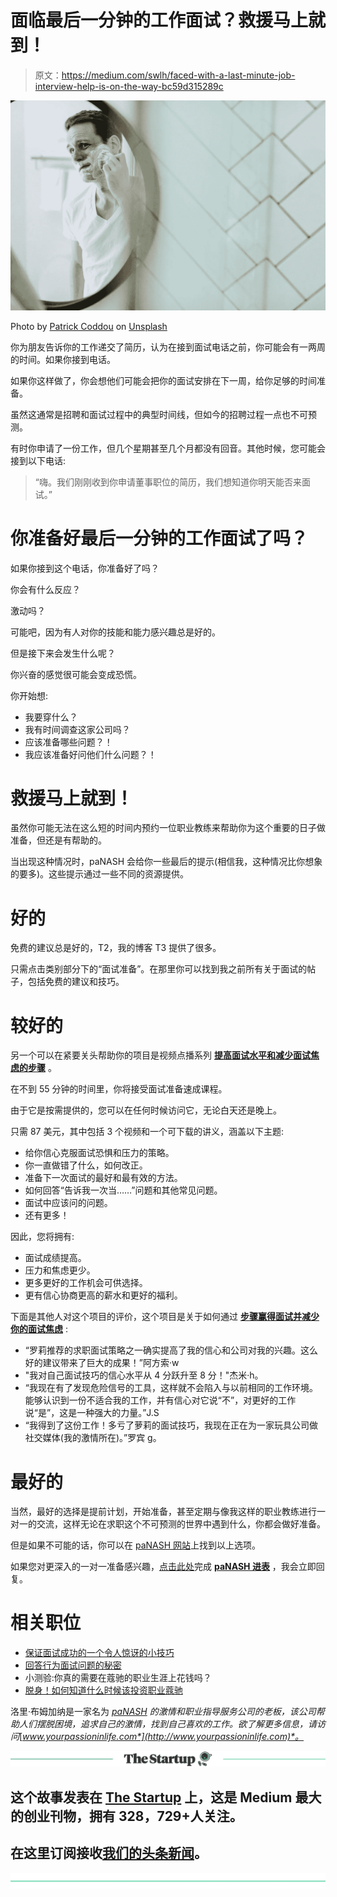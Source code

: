 # 面临最后一分钟的工作面试？救援马上就到！

> 原文：<https://medium.com/swlh/faced-with-a-last-minute-job-interview-help-is-on-the-way-bc59d315289c>

![](img/e4800c864d3b403d1e2c15f6f6ee0c2e.png)

Photo by [Patrick Coddou](https://unsplash.com/photos/_XZRGKZj5UY?utm_source=unsplash&utm_medium=referral&utm_content=creditCopyText) on [Unsplash](https://unsplash.com/collections/1417611/consistency/be04551150ddf0bf5a34dde360cbc316?utm_source=unsplash&utm_medium=referral&utm_content=creditCopyText)

你为朋友告诉你的工作递交了简历，认为在接到面试电话之前，你可能会有一两周的时间。如果你接到电话。

如果你这样做了，你会想他们可能会把你的面试安排在下一周，给你足够的时间准备。

虽然这通常是招聘和面试过程中的典型时间线，但如今的招聘过程一点也不可预测。

有时你申请了一份工作，但几个星期甚至几个月都没有回音。其他时候，您可能会接到以下电话:

> “嗨。我们刚刚收到你申请董事职位的简历，我们想知道你明天能否来面试。”

# 你准备好最后一分钟的工作面试了吗？

如果你接到这个电话，你准备好了吗？

你会有什么反应？

激动吗？

可能吧，因为有人对你的技能和能力感兴趣总是好的。

但是接下来会发生什么呢？

你兴奋的感觉很可能会变成恐慌。

你开始想:

*   我要穿什么？
*   我有时间调查这家公司吗？
*   应该准备哪些问题？！
*   我应该准备好问他们什么问题？！

# 救援马上就到！

虽然你可能无法在这么短的时间内预约一位职业教练来帮助你为这个重要的日子做准备，但还是有帮助的。

当出现这种情况时，paNASH 会给你一些最后的提示(相信我，这种情况比你想象的要多)。这些提示通过一些不同的资源提供。

# 好的

免费的建议总是好的，T2，我的博客 T3 提供了很多。

只需点击类别部分下的“面试准备”。在那里你可以找到我之前所有关于面试的帖子，包括免费的建议和技巧。

# 较好的

另一个可以在紧要关头帮助你的项目是视频点播系列 [**提高面试水平和减少面试焦虑的步骤**](http://panash.yondo.com/playlist/steps-to-acing-the-interview-and-reducing-your/223) 。

在不到 55 分钟的时间里，你将接受面试准备速成课程。

由于它是按需提供的，您可以在任何时候访问它，无论白天还是晚上。

只需 87 美元，其中包括 3 个视频和一个可下载的讲义，涵盖以下主题:

*   给你信心克服面试恐惧和压力的策略。
*   你一直做错了什么，如何改正。
*   准备下一次面试的最好和最有效的方法。
*   如何回答“告诉我一次当……”问题和其他常见问题。
*   面试中应该问的问题。
*   还有更多！

因此，您将拥有:

*   面试成绩提高。
*   压力和焦虑更少。
*   更多更好的工作机会可供选择。
*   更有信心协商更高的薪水和更好的福利。

下面是其他人对这个项目的评价，这个项目是关于如何通过 [**步骤赢得面试并减少你的面试焦虑**](http://panash.yondo.com/playlist/steps-to-acing-the-interview-and-reducing-your/223) :

*   “罗莉推荐的求职面试策略之一确实提高了我的信心和公司对我的兴趣。这么好的建议带来了巨大的成果！”阿方索·w
*   "我对自己面试技巧的信心水平从 4 分跃升至 8 分！"杰米·h。
*   “我现在有了发现危险信号的工具，这样就不会陷入与以前相同的工作环境。能够认识到一份不适合我的工作，并有信心对它说“不”，对更好的工作说“是”，这是一种强大的力量。”J.S
*   “我得到了这份工作！多亏了萝莉的面试技巧，我现在正在为一家玩具公司做社交媒体(我的激情所在)。”罗宾 g。

# 最好的

当然，最好的选择是提前计划，开始准备，甚至定期与像我这样的职业教练进行一对一的交流，这样无论在求职这个不可预测的世界中遇到什么，你都会做好准备。

但是如果不可能的话，你可以在 [paNASH 网站](http://www.panashstyle.com/)上找到以上选项。

如果您对更深入的一对一准备感兴趣，[点击此处](http://bit.ly/paNASHintake)完成 [**paNASH 进表**](http://bit.ly/paNASHintake) ，我会立即回复。

# 相关职位

*   [保证面试成功的一个令人惊讶的小技巧](/@panash/the-one-tip-that-guarantees-a-good-interview-b22e19dcc246)
*   [回答行为面试问题的秘密](/@panash/the-secret-to-perfect-behavioral-interview-answers-6ef5b367c96d)
*   小测验:你真的需要在蔻驰的职业生涯上花钱吗？
*   [脱身！如何知道什么时候该投资职业蔻驰](/thrive-global/get-unstuck-how-to-know-when-its-time-to-invest-in-a-career-coach-4296ad889245)

洛里·布姆加纳是一家名为 [*paNASH*](http://www.panashstyle.com/) *的激情和职业指导服务公司的老板，该公司帮助人们摆脱困境，追求自己的激情，找到自己喜欢的工作。欲了解更多信息，请访问*[*www.yourpassioninlife.com*](http://www.yourpassioninlife.com)*。*

[![](img/308a8d84fb9b2fab43d66c117fcc4bb4.png)](https://medium.com/swlh)

## 这个故事发表在 [The Startup](https://medium.com/swlh) 上，这是 Medium 最大的创业刊物，拥有 328，729+人关注。

## 在这里订阅接收[我们的头条新闻](http://growthsupply.com/the-startup-newsletter/)。

[![](img/b0164736ea17a63403e660de5dedf91a.png)](https://medium.com/swlh)